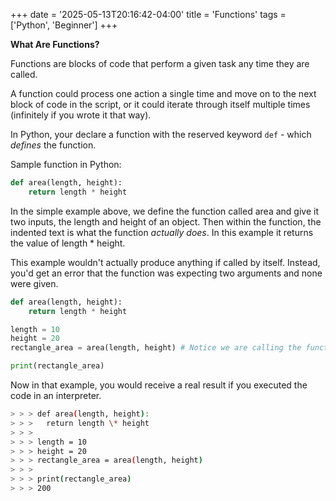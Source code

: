 +++
date = '2025-05-13T20:16:42-04:00'
title = 'Functions'
tags = ['Python', 'Beginner']
+++

**What Are Functions?**

Functions are blocks of code that perform a given task any time they are called.

A function could process one action a single time and move on to the next block of code in the script, or it could iterate through itself multiple times (infinitely if you wrote it that way).

In Python, your declare a function with the reserved keyword `def` - which _defines_ the function.

Sample function in Python:

```Python
def area(length, height):
    return length * height
```

In the simple example above, we define the function called area and give it two inputs, the length and height of an object. Then within the function, the indented text is what the function _actually does_. In this example it returns the value of length \* height.

This example wouldn't actually produce anything if called by itself. Instead, you'd get an error that the function was expecting two arguments and none were given.

```Python
def area(length, height):
    return length * height

length = 10
height = 20
rectangle_area = area(length, height) # Notice we are calling the function and giving it variables.

print(rectangle_area)
```

Now in that example, you would receive a real result if you executed the code in an interpreter.

```Bash
> > > def area(length, height):
> > >   return length \* height
> > >
> > > length = 10
> > > height = 20
> > > rectangle_area = area(length, height)
> > >
> > > print(rectangle_area)
> > > 200
```
